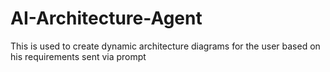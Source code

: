 # AI-Architecture-Agent
This is used to create dynamic architecture diagrams for the user based on his requirements sent via prompt
